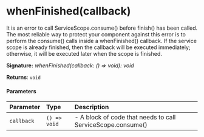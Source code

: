 # whenFinished(callback)

It is an error to call ServiceScope.consume() before finish() has been called. 
The most reliable way to protect your component against this error is to perform the 
consume() calls inside a whenFinished() callback. If the service scope is already 
finished, then the callback will be executed immediately; otherwise, it will be executed 
later when the scope is finished.

**Signature:** _whenFinished(callback: () => void): void_

**Returns**: `void`



#### Parameters


| Parameter	   | Type    | Description |
|:-------------|:---------------|:------------|
| `callback`    | `() => void` | - A block of code that needs to call ServiceScope.consume() |


